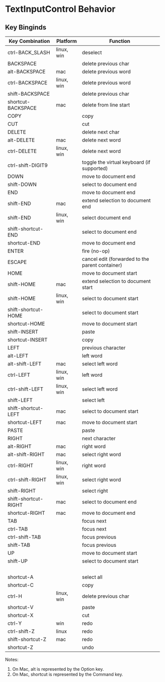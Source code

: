 # TextInputControl Behavior

## Key Binginds

|Key Combination|Platform|Function|
|---------------|--------|--------|
|ctrl-BACK_SLASH|linux, win|deselect|
|BACKSPACE| |delete previous char|
|alt-BACKSPACE|mac|delete previous word|
|ctrl-BACKSPACE|linux, win|delete previous word|
|shift-BACKSPACE| |delete previous char|
|shortcut-BACKSPACE|mac|delete from line start|
|COPY| |copy|
|CUT| |cut|
|DELETE| |delete next char|
|alt-DELETE|mac|delete next word|
|ctrl-DELETE|linux, win|delete next word|
|ctrl-shift-DIGIT9| |toggle the virtual keyboard (if supported)|
|DOWN| |move to document end|
|shift-DOWN| |select to document end|
|END| |move to document end|
|shift-END|mac|extend selection to document end|
|shift-END|linux, win|select document end|
|shift-shortcut-END| |select to document end|
|shortcut-END| |move to document end|
|ENTER| |fire (no-op)|
|ESCAPE| |cancel edit (forwarded to the parent container)|
|HOME| |move to document start|
|shift-HOME|mac|extend selection to document start|
|shift-HOME|linux, win|select to document start|
|shift-shortcut-HOME| |select to document start|
|shortcut-HOME| |move to document start|
|shift-INSERT| |paste|
|shortcut-INSERT| |copy|
|LEFT| |previous character|
|alt-LEFT| |left word|
|alt-shift-LEFT|mac|select left word|
|ctrl-LEFT|linux, win|left word|
|ctrl-shift-LEFT|linux, win|select left word|
|shift-LEFT| |select left|
|shift-shortcut-LEFT|mac|select to document start|
|shortcut-LEFT|mac|move to document start|
|PASTE| |paste|
|RIGHT| |next character|
|alt-RIGHT|mac|right word|
|alt-shift-RIGHT|mac|select right word|
|ctrl-RIGHT|linux, win|right word|
|ctrl-shift-RIGHT|linux, win|select right word|
|shift-RIGHT| |select right|
|shift-shortcut-RIGHT|mac|select to document end|
|shortcut-RIGHT|mac|move to document end|
|TAB| |focus next|
|ctrl-TAB| |focus next|
|ctrl-shift-TAB| |focus previous|
|shift-TAB| |focus previous|
|UP| |move to document start|
|shift-UP| |select to document start|
| | |  |
|shortcut-A| |select all|
|shortcut-C| |copy|
|ctrl-H|linux, win|delete previous char|
|shortcut-V| |paste|
|shortcut-X| |cut|
|ctrl-Y|win|redo|
|ctrl-shift-Z|linux|redo|
|shift-shortcut-Z|mac|redo|
|shortcut-Z| |undo|


Notes:

1. On Mac, alt is represented by the Option key.
2. On Mac, shortcut is represented by the Command key.
